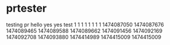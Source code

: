 # prtester
testing pr
hello
yes
yes
test
1
1
1
1
1
1
1
1
1474087050
1474087676
1474089465
1474089588
1474089662
1474091456
1474092169
1474092708
1474093880
1474414989
1474415009
1474415009
